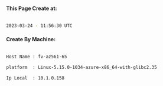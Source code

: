 
   
#### This Page Create at:

```bash

2023-03-24 - 11:56:30 UTC

```

#### Create By Machine:

```bash

Host Name : fv-az561-65

platform  : Linux-5.15.0-1034-azure-x86_64-with-glibc2.35

Ip Local  : 10.1.0.158

```


